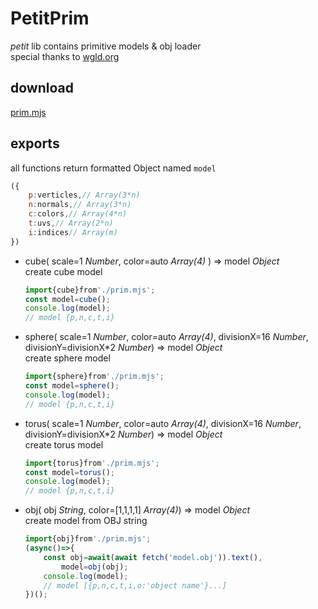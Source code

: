 # PetitPrim
*petit* lib contains primitive models & obj loader  
special thanks to [wgld.org](https://wgld.org)

## download
[prim.mjs](../prim.mjs)

## exports
all functions return formatted Object named `model`
```js
({
	p:verticles,// Array(3*n)
	n:normals,// Array(3*n)
	c:colors,// Array(4*n)
	t:uvs,// Array(2*n)
	i:indices// Array(m)
})
```
- cube( scale=1 *Number*, color=auto *Array(4)* ) => model *Object*  
	create cube model
	```js
	import{cube}from'./prim.mjs';
	const model=cube();
	console.log(model);
	// model {p,n,c,t,i}
	```
- sphere( scale=1 *Number*, color=auto *Array(4)*, divisionX=16 *Number*, divisionY=divisionX\*2 *Number*) => model *Object*  
	create sphere model
	```js
	import{sphere}from'./prim.mjs';
	const model=sphere();
	console.log(model);
	// model {p,n,c,t,i}
	```
- torus( scale=1 *Number*, color=auto *Array(4)*, divisionX=16 *Number*, divisionY=divisionX\*2 *Number*) => model *Object*  
	create torus model
	```js
	import{torus}from'./prim.mjs';
	const model=torus();
	console.log(model);
	// model {p,n,c,t,i}
	```
- obj( obj *String*, color=[1,1,1,1] *Array(4)*) => model *Object*  
	create model from OBJ string
	```js
	import{obj}from'./prim.mjs';
	(async()=>{
		const obj=await(await fetch('model.obj')).text(),
			model=obj(obj);
		console.log(model);
		// model [{p,n,c,t,i,o:'object name'}...]
	})();
	```
